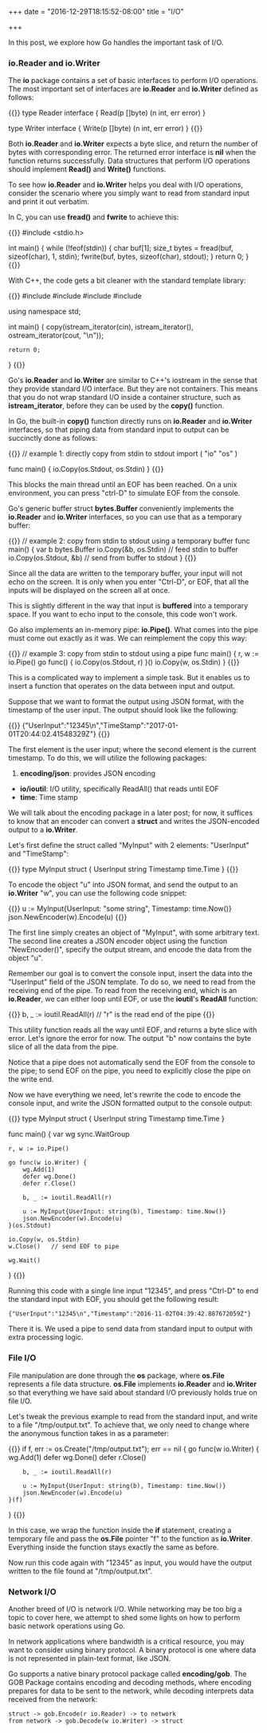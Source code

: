 +++
date = "2016-12-29T18:15:52-08:00"
title = "I/O"

+++

In this post, we explore how Go handles the important task of I/O.

### io.Reader and io.Writer

The **io** package contains a set of basic interfaces to perform I/O operations. The most important set of interfaces are **io.Reader** and **io.Writer** defined as follows:

{{<highlight go>}}
type Reader interface {
    Read(p []byte) (n int, err error)
}

type Writer interface {
    Write(p []byte) (n int, err error)
}
{{</highlight>}}

Both **io.Reader** and **io.Writer** expects a byte slice, and return the number of bytes with corresponding error. The returned error interface is **nil** when the function returns successfully. Data structures that perform I/O operations should implement **Read()** and **Write()** functions.

To see how **io.Reader** and **io.Writer** helps you deal with I/O operations, consider the scenario where you simply want to read from standard input and print it out verbatim. 

In C, you can use **fread()** and **fwrite** to achieve this:

{{<highlight c>}}
#include <stdio.h>

int main()
{
    while (!feof(stdin)) {
        char buf[1];
        size_t bytes = fread(buf, sizeof(char), 1, stdin);
        fwrite(buf, bytes, sizeof(char), stdout);
    }
    return 0;
}
{{</highlight>}}

With C++, the code gets a bit cleaner with the standard template library:

{{<highlight cpp>}}
#include <iterator>
#include <algorithm>
#include <iostream>
#include <string>

using namespace std;

int main()
{
    copy(istream_iterator<string>(cin),
         istream_iterator<string>(),
         ostream_iterator<string>(cout, "\n"));

    return 0;
}
{{</highlight>}}

Go's **io.Reader** and **io.Writer** are similar to C++'s iostream in the sense that they provide standard I/O interface. But they are not containers. This means that you do not wrap standard I/O inside a container structure, such as **istream_iterator**, before they can be used by the **copy()** function. 

In Go, the built-in **copy()** function directly runs on **io.Reader** and **io.Writer** interfaces, so that piping data from standard input to output can be succinctly done as follows:

{{<highlight go>}}
// example 1: directly copy from stdin to stdout
import (
    "io"
    "os"
)

func main() {
    io.Copy(os.Stdout, os.Stdin)
}
{{</highlight>}}

This blocks the main thread until an EOF has been reached. On a unix environment, you can press "ctrl-D" to simulate EOF from the console.

Go's generic buffer struct **bytes.Buffer** conveniently implements the **io.Reader** and **io.Writer** interfaces, so you can use that as a temporary buffer:

{{<highlight go>}}
// example 2: copy from stdin to stdout using a temporary buffer
func main() {
    var b bytes.Buffer
    io.Copy(&b, os.Stdin) // feed stdin to buffer
    io.Copy(os.Stdout, &b) // send from buffer to stdout
}
{{</highlight>}}

Since all the data are written to the temporary buffer, your input will not echo on the screen. It is only when you enter "Ctrl-D", or EOF, that all the inputs will be displayed on the screen all at once.

This is slightly different in the way that input is **buffered** into a temporary space. If you want to echo input to the console, this code won't work.

Go also implements an in-memory pipe: **io.Pipe()**. What comes into the pipe must come out exactly as it was. We can reimplement the copy this way:

{{<highlight go>}}
// example 3: copy from stdin to stdout using a pipe
func main() {
    r, w := io.Pipe()
    go func() {
        io.Copy(os.Stdout, r)
    }()
    io.Copy(w, os.Stdin)
}
{{</highlight>}}

This is a complicated way to implement a simple task. But it enables us to insert a function that operates on the data between input and output.

Suppose that we want to format the output using JSON format, with the timestamp of the user input. The output should look like the following:

{{<highlight json>}}
{"UserInput":"12345\n","TimeStamp":"2017-01-01T20:44:02.41548329Z"}
{{</highlight>}}

The first element is the user input; where the second element is the current timestamp. To do this, we will utilize the following packages:

1. **encoding/json**: provides JSON encoding
* **io/ioutil**: I/O utility, specifically ReadAll() that reads until EOF
* **time**: Time stamp

We will talk about the encoding package in a later post; for now, it suffices to know that an encoder can convert a **struct** and writes the JSON-encoded output to a **io.Writer**.

Let's first define the struct called "MyInput" with 2 elements: "UserInput" and "TimeStamp":

{{<highlight go>}}
type MyInput struct {
    UserInput string
    Timestamp time.Time
}
{{</highlight>}}

To encode the object "u" into JSON format, and send the output to an **io.Writer** "w", you can use the following code snippet:

{{<highlight go>}}
u := MyInput{UserInput: "some string", Timestamp: time.Now()}
json.NewEncoder(w).Encode(u)
{{</highlight>}}

The first line simply creates an object of "MyInput", with some arbitrary text. The second line creates a JSON encoder object using the function "NewEncoder()", specify the output stream, and encode the data from the object "u".

Remember our goal is to convert the console input, insert the data into the "UserInput" field of the JSON template. To do so, we need to read from the receiving end of the pipe. To read from the receiving end, which is an **io.Reader**, we can either loop until EOF, or use the **ioutil**'s **ReadAll** function:

{{<highlight go>}}
b, _ := ioutil.ReadAll(r) // "r" is the read end of the pipe
{{</highlight>}}

This utility function reads all the way until EOF, and returns a byte slice with error. Let's ignore the error for now. The output "b" now contains the byte slice of all the data from the pipe.

Notice that a pipe does not automatically send the EOF from the console to the pipe; to send EOF on the pipe, you need to explicitly close the pipe on the write end.

Now we have everything we need, let's rewrite the code to encode the console input, and write the JSON formatted output to the console output:

{{<highlight go>}}
type MyInput struct {
    UserInput string
    Timestamp time.Time
}

func main() {
    var wg sync.WaitGroup

    r, w := io.Pipe()

    go func(w io.Writer) {
        wg.Add(1)
        defer wg.Done()
        defer r.Close()

        b, _ := ioutil.ReadAll(r)

        u := MyInput{UserInput: string(b), Timestamp: time.Now()}
        json.NewEncoder(w).Encode(u)
    }(os.Stdout)

    io.Copy(w, os.Stdin)
    w.Close()   // send EOF to pipe

    wg.Wait()
}
{{</highlight>}}

Running this code with a single line input "12345", and press "Ctrl-D" to end the standard input with EOF, you should get the following result:

    {"UserInput":"12345\n","Timestamp":"2016-11-02T04:39:42.887672059Z"}

There it is. We used a pipe to send data from standard input to output with extra processing logic.

### File I/O

File manipulation are done through the **os** package, where **os.File** represents a file data structure. **os.File** implements **io.Reader** and **io.Writer** so that everything we have said about standard I/O previously holds true on file I/O.

Let's tweak the previous example to read from the standard input, and write to a file "/tmp/output.txt". To achieve that, we only need to change where the anonymous function takes in as a parameter:

{{<highlight go>}}
if f, err := os.Create("/tmp/output.txt"); err == nil {
    go func(w io.Writer) {
        wg.Add(1)
        defer wg.Done()
        defer r.Close()

        b, _ := ioutil.ReadAll(r)

        u := MyInput{UserInput: string(b), Timestamp: time.Now()}
        json.NewEncoder(w).Encode(u)
    }(f)
}
{{</highlight>}}

In this case, we wrap the function inside the **if** statement, creating a temporary file and pass the **os.File** pointer "f" to the function as **io.Writer**. Everything inside the function stays exactly the same as before.

Now run this code again with "12345" as input, you would have the output written to the file found at "/tmp/output.txt".

### Network I/O

Another breed of I/O is network I/O. While networking may be too big a topic to cover here, we attempt to shed some lights on how to perform basic network operations using Go.

In network applications where bandwidth is a critical resource, you may want to consider using binary protocol. A binary protocol is one where data is not represented in plain-text format, like JSON.

Go supports a native binary protocol package called **encoding/gob**. The GOB Package contains encoding and decoding methods, where encoding prepares for data to be sent to the network, while decoding interprets data received from the network:

    struct -> gob.Encode(r io.Reader) -> to network
    from network -> gob.Decode(w io.Writer) -> struct
